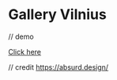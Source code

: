 # Gallery Vilnius
// demo

[Click here](https://gallery-v.herokuapp.com)

// credit
https://absurd.design/